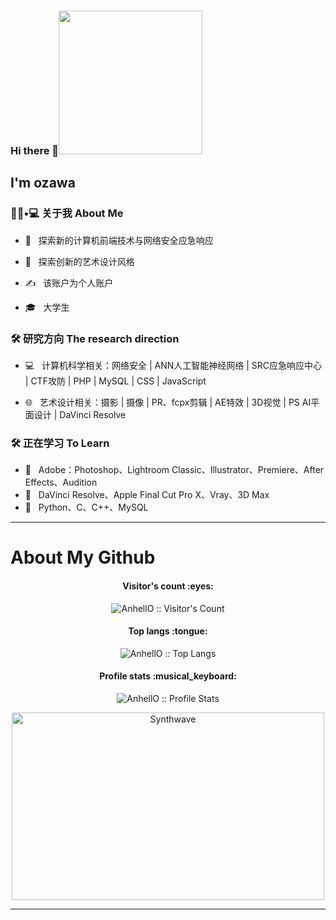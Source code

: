 ### Hi there 👋<img  src="https://avatars.githubusercontent.com/u/93878361?s=400&u=ae273db7e29d44c9e834a78e0e7c316c2dd1835e" width="230">
<h2> I'm ozawa </h2>



<h3> 👨🏻•💻 关于我 About Me </h3>



- 🤔 &nbsp; 探索新的计算机前端技术与网络安全应急响应

- 🌱 &nbsp; 探索创新的艺术设计风格

- ✍️ &nbsp; 该账户为个人账户

- 🎓 &nbsp; 大学生





<h3>🛠 研究方向 The research direction</h3>



- 💻 &nbsp; 计算机科学相关：网络安全 | ANN人工智能神经网络 | SRC应急响应中心 | CTF攻防 | PHP | MySQL | CSS | JavaScript 

- 🌐 &nbsp; 艺术设计相关：摄影 | 摄像 | PR、fcpx剪辑 | AE特效 | 3D视觉 | PS AI平面设计 | DaVinci Resolve





<h3>🛠 正在学习 To Learn</h3>

- 🔧 &nbsp; Adobe：Photoshop、Lightroom Classic、Illustrator、Premiere、After Effects、Audition
- 🔧 &nbsp; DaVinci Resolve、Apple Final Cut Pro X、Vray、3D Max
- 🔧 &nbsp; Python、C、C++、MySQL

<hr>

# About My Github


<h4 align="center">Visitor's count :eyes:</h4>

<p align="center"><img src="https://profile-counter.glitch.me/{ozawa8}/count.svg" alt="AnhellO :: Visitor's Count" /></p>

<h4 align="center">Top langs :tongue:</h4>

<p align="center"><img src="https://github-readme-stats.vercel.app/api/top-langs/?username=ozawa8&langs_count=10&theme=tokyonight&layout=compact" alt="AnhellO :: Top Langs" /></p>

<h4 align="center">Profile stats :musical_keyboard:</h4>

<p align="center"><img src="https://github-readme-stats.vercel.app/api?username=ozawa8&show_icons=true&theme=synthwave" alt="AnhellO :: Profile Stats" /></p>

<p align="center"><img src="https://thumbs.gfycat.com/GoodnaturedFondGaur-size_restricted.gif" alt="Synthwave" height="300" width="500"></p>


---


